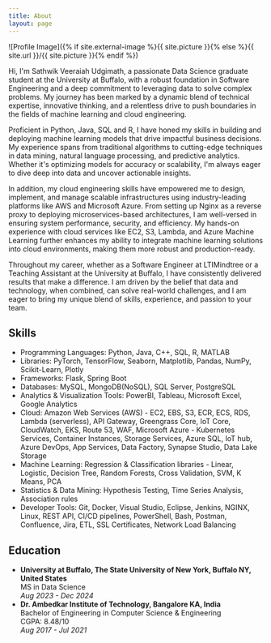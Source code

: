 ```yaml
---
title: About
layout: page
---
```

![Profile Image]({% if site.external-image %}{{ site.picture }}{% else %}{{ site.url }}/{{ site.picture }}{% endif %})

<p>Hi, I'm Sathwik Veeraiah Udgimath, a passionate Data Science graduate student at the University at Buffalo, with a robust foundation in Software Engineering and a deep commitment to leveraging data to solve complex problems. My journey has been marked by a dynamic blend of technical expertise, innovative thinking, and a relentless drive to push boundaries in the fields of machine learning and cloud engineering.</p>
<p>Proficient in Python, Java, SQL and R, I have honed my skills in building and deploying machine learning models that drive impactful business decisions. My experience spans from traditional algorithms to cutting-edge techniques in data mining, natural language processing, and predictive analytics. Whether it's optimizing models for accuracy or scalability, I'm always eager to dive deep into data and uncover actionable insights. </p>
<p>In addition, my cloud engineering skills have empowered me to design, implement, and manage scalable infrastructures using industry-leading platforms like AWS and Microsoft Azure. From setting up Nginx as a reverse proxy to deploying microservices-based architectures, I am well-versed in ensuring system performance, security, and efficiency. My hands-on experience with cloud services like EC2, S3, Lambda, and Azure Machine Learning further enhances my ability to integrate machine learning solutions into cloud environments, making them more robust and production-ready. </p>
<p>Throughout my career, whether as a Software Engineer at LTIMindtree or a Teaching Assistant at the University at Buffalo, I have consistently delivered results that make a difference. I am driven by the belief that data and technology, when combined, can solve real-world challenges, and I am eager to bring my unique blend of skills, experience, and passion to your team. </p>

<h2>Skills</h2>

<ul class="skill-list">
	<li>Programming Languages: Python, Java, C++, SQL, R, MATLAB</li>
	<li>Libraries: PyTorch, TensorFlow, Seaborn, Matplotlib, Pandas, NumPy, Scikit-Learn, Plotly</li>
	<li>Frameworks: Flask, Spring Boot</li>
	<li>Databases: MySQL, MongoDB(NoSQL), SQL Server, PostgreSQL</li>
	<li>Analytics & Visualization Tools: PowerBI, Tableau, Microsoft Excel, Google Analytics</li>
	<li>Cloud: Amazon Web Services (AWS) - EC2, EBS, S3, ECR, ECS, RDS, Lambda (serverless), API Gateway, Greengrass
Core, IoT Core, CloudWatch, EKS, Route 53, WAF, Microsoft Azure - Kubernetes Services, Container Instances, Storage
Services, Azure SQL, IoT hub, Azure DevOps, App Services, Data Factory, Synapse Studio, Data Lake Storage</li>
	<li>Machine Learning: Regression & Classification libraries - Linear, Logistic, Decision Tree, Random Forests, Cross Validation,
SVM, K Means, PCA</li>
	<li>Statistics & Data Mining: Hypothesis Testing, Time Series Analysis, Association rules</li>
	<li>Developer Tools: Git, Docker, Visual Studio, Eclipse, Jenkins, NGINX, Linux, REST API, CI/CD pipelines, PowerShell, Bash,
Postman, Confluence, Jira, ETL, SSL Certificates, Network Load Balancing</li>
</ul>

<h2>Education</h2>

<ul>
	<li><strong>University at Buffalo, The State University of New York, Buffalo NY, United States</strong><br>
	MS in Data Science<br>
	<i>Aug 2023 - Dec 2024</i></li>
	<li><strong>Dr. Ambedkar Institute of Technology, Bangalore KA, India</strong><br>
	Bachelor of Engineering in Computer Science & Engineering<br>
	CGPA: 8.48/10<br>
	<i>Aug 2017 - Jul 2021</i></li>
</ul>
